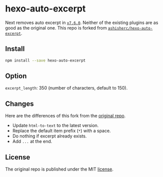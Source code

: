 # hexo-auto-excerpt

Next removes auto excerpt in [`v7.6.0`](https://github.com/theme-next/hexo-theme-next/releases/tag/v7.6.0). Neither of the existing plugins are as good as the original one. This repo is forked from [`ashisherc/hexo-auto-excerpt`](https://github.com/ashisherc/hexo-auto-excerpt).

## Install

```sh
npm install --save hexo-auto-excerpt
```

## Option
`excerpt_length`: 350 (number of characters, default to 150).

## Changes
Here are the differences of this fork from the [original repo](https://github.com/ashisherc/hexo-auto-excerpt).
- Update `html-to-text` to the latest version.
- Replace the default item prefix (`*`) with a space.
- Do nothing if excerpt already exists.
- Add `...` at the end.

## License
The original repo is published under the MIT [license](LICENSE).
